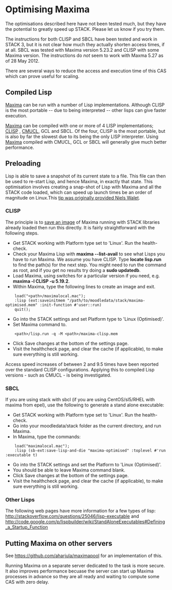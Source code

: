 # Optimising Maxima

The optimisations described here have not been tested much, but they have the
potential to greatly speed up STACK. Please let us know if you try them.

The instructions for both CLISP and SBCL have been tested and work in STACK 3,
but it is not clear how much they actually shorten access times, if at all. SBCL
was tested with Maxima version 5.23.2 and CLISP with some Maxima version. The
instructions do *not* seem to work with Maxma 5.27 as of 28 May 2012.

There are several ways to reduce the access and execution time of this CAS which
can prove useful for scaling.

## Compiled Lisp ##

[Maxima](../CAS/Maxima.md) can be run with a number of Lisp implementations.
Although CLISP is the most portable -- due to being interpreted -- other lisps can give faster execution.

[Maxima](../CAS/Maxima.md) can be compiled with one or more of 4 LISP implementations;
[CLISP](http://en.wikipedia.org/wiki/CLISP) , [CMUCL](http://en.wikipedia.org/wiki/CMU_Common_Lisp),
GCL and SBCL. Of the four, CLISP is the most portable, but is also by far the slowest due to its being
the only LISP interpreter. Using [Maxima](../CAS/Maxima.md) compiled with CMUCL, GCL or SBCL will generally
give much better performance.

## Preloading ##

Lisp is able to save a snapshot of its current state to a file. This file can
then be used to re-start Lisp, and hence Maxima, in exactly that state. This
optimisation involves creating a snap-shot of Lisp with Maxima and all the
STACK code loaded, which can speed up launch times be an order of magnitude on
Linux.This [tip was originally provided Niels
Walet](http://stack.bham.ac.uk/live/mod/forum/discuss.php?d=134).

### CLISP ###

The principle is to [save an image](http://clisp.cons.org/impnotes/image.html)
of Maxima running with STACK libraries already loaded then run this directly.  It
is fairly straightforward with the following steps.

* Get STACK working with Platform type set to 'Linux'. Run the health-check.
* Check your Maxima Lisp with **maxima --list-avail** to see what Lisps you have
to run Maxima.  We assume you have CLISP. Type **locate lisp.run** to find the
path(s) for the next step. You might need to run the command as root, and if you
get no results try doing a **sudo updatedb**.
* Load Maxima, using switches for a particular version if you need, e.g. **maxima -l CLISP -u 5.19.2**.
* Within Maxima, type the following lines to create an image and exit.

~~~~
	load("<path>/maximalocal.mac");
	:lisp (ext:saveinitmem "/path/to/moodledata/stack/maxima-optimised.mem" :init-function #'user::run)
	quit();
~~~~

* Go into the STACK settings and set Platform type to 'Linux (Optimised)'.
* Set Maxima command to.
~~~~~~
	<path>/lisp.run -q -M <path>/maxima-clisp.mem
~~~~~~

* Click Save changes at the bottom of the settings page.
* Visit the healthcheck page, and clear the cache (if applicable), to make sure everything is still working.

Access speed increases of between 2 and 9.5 times have been reported over the standard CLISP configurations.
Applying this to compiled Lisp versions - such as CMUCL - is being investigated.

### SBCL ###

If you are using stack with sbcl (if you are using CentOS/sl5/RHEL with maxima from epel),
use the following to generate a stand alone executable:

* Get STACK working with Platform type set to 'Linux'. Run the health-check.
* Go into your moodledata/stack folder as the current directory, and run Maxima.
* In Maxima, type the commands:
~~~~
	load("maximalocal.mac");
	:lisp (sb-ext:save-lisp-and-die "maxima-optimised" :toplevel #'run :executable t)
~~~~

* Go into the STACK settings and set the Platform to 'Linux (Optimised)'.
* You should be able to leave Maxima command blank.
* Click Save changes at the bottom of the settings page.
* Visit the healthcheck page, and clear the cache (if applicable), to make sure everything is still working.

### Other Lisps ###

The following web pages have more information for a few types of lisp: <http://stackoverflow.com/questions/25046/lisp-executable> and
<http://code.google.com/p/lispbuilder/wiki/StandAloneExecutables#Defining_a_Startup_Function>

## Putting Maxima on other servers ##

See https://github.com/aharjula/maximapool for an implementation of this.

Running Maxima on a separate server dedicated to the task is more secure. It also
improves performance becuase the server can start up Maxima processes in advance
so they are all ready and waiting to compute some CAS with zero delay.
